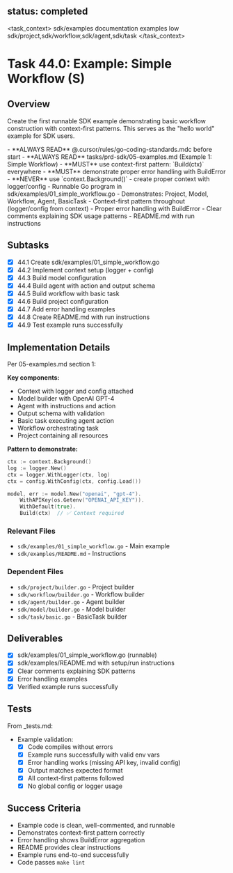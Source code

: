 ## status: completed

<task_context>
<domain>sdk/examples</domain>
<type>documentation</type>
<scope>examples</scope>
<complexity>low</complexity>
<dependencies>sdk/project,sdk/workflow,sdk/agent,sdk/task</dependencies>
</task_context>

# Task 44.0: Example: Simple Workflow (S)

## Overview

Create the first runnable SDK example demonstrating basic workflow construction with context-first patterns. This serves as the "hello world" example for SDK users.

<critical>
- **ALWAYS READ** @.cursor/rules/go-coding-standards.mdc before start
- **ALWAYS READ** tasks/prd-sdk/05-examples.md (Example 1: Simple Workflow)
- **MUST** use context-first pattern: `Build(ctx)` everywhere
- **MUST** demonstrate proper error handling with BuildError
- **NEVER** use `context.Background()` - create proper context with logger/config
</critical>

<requirements>
- Runnable Go program in sdk/examples/01_simple_workflow.go
- Demonstrates: Project, Model, Workflow, Agent, BasicTask
- Context-first pattern throughout (logger/config from context)
- Proper error handling with BuildError
- Clear comments explaining SDK usage patterns
- README.md with run instructions
</requirements>

## Subtasks

- [x] 44.1 Create sdk/examples/01_simple_workflow.go
- [x] 44.2 Implement context setup (logger + config)
- [x] 44.3 Build model configuration
- [x] 44.4 Build agent with action and output schema
- [x] 44.5 Build workflow with basic task
- [x] 44.6 Build project configuration
- [x] 44.7 Add error handling examples
- [x] 44.8 Create README.md with run instructions
- [x] 44.9 Test example runs successfully

## Implementation Details

Per 05-examples.md section 1:

**Key components:**
- Context with logger and config attached
- Model builder with OpenAI GPT-4
- Agent with instructions and action
- Output schema with validation
- Basic task executing agent action
- Workflow orchestrating task
- Project containing all resources

**Pattern to demonstrate:**
```go
ctx := context.Background()
log := logger.New()
ctx = logger.WithLogger(ctx, log)
ctx = config.WithConfig(ctx, config.Load())

model, err := model.New("openai", "gpt-4").
    WithAPIKey(os.Getenv("OPENAI_API_KEY")).
    WithDefault(true).
    Build(ctx)  // ✅ Context required
```

### Relevant Files

- `sdk/examples/01_simple_workflow.go` - Main example
- `sdk/examples/README.md` - Instructions

### Dependent Files

- `sdk/project/builder.go` - Project builder
- `sdk/workflow/builder.go` - Workflow builder
- `sdk/agent/builder.go` - Agent builder
- `sdk/model/builder.go` - Model builder
- `sdk/task/basic.go` - BasicTask builder

## Deliverables

- [x] sdk/examples/01_simple_workflow.go (runnable)
- [x] sdk/examples/README.md with setup/run instructions
- [x] Clear comments explaining SDK patterns
- [x] Error handling examples
- [x] Verified example runs successfully

## Tests

From _tests.md:

- Example validation:
  - [x] Code compiles without errors
  - [x] Example runs successfully with valid env vars
  - [x] Error handling works (missing API key, invalid config)
  - [x] Output matches expected format
  - [x] All context-first patterns followed
  - [x] No global config or logger usage

## Success Criteria

- Example code is clean, well-commented, and runnable
- Demonstrates context-first pattern correctly
- Error handling shows BuildError aggregation
- README provides clear instructions
- Example runs end-to-end successfully
- Code passes `make lint`
